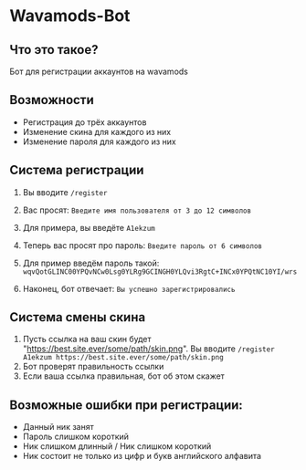 # Wavamods-Bot

## Что это такое?
Бот для регистрации аккаунтов на wavamods

## Возможности
- Регистрация до трёх аккаунтов
- Изменение скина для каждого из них
- Изменение пароля для каждого из них


## Система регистрации

1. Вы вводите `/register`

2. Вас просят: `Введите имя пользователя от 3 до 12 символов`

3. Для примера, вы введёте `A1ekzum`

4. Теперь вас просят про пароль: `Введите пароль от 6 символов`

5. Для пример введём пароль такой: `wqvQotGLINC00YPQvNCw0Lsg0YLRg9GCINGH0YLQvi3RgtC+INCx0YPQtNC10YI/wrs`

6. Наконец, бот отвечает: `Вы успешно зарегистрировались`

## Система смены скина

1. Пусть ссылка на ваш скин будет "https://best.site.ever/some/path/skin.png". Вы вводите `/register A1ekzum https://best.site.ever/some/path/skin.png`
2. Бот проверят правильность ссылки
3. Если ваша ссылка правильная, бот об этом скажет


## Возможные ошибки при регистрации:
- Данный ник занят
- Пароль слишком короткий
- Ник слишком длинный / Ник слишком короткий
- Ник состоит не только из цифр и букв английского алфавита
